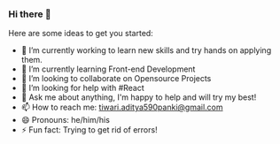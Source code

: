 ### Hi there 👋

<!--
**Adityatiwar1/Adityatiwar1** is a ✨ _special_ ✨ repository because its `README.md` (this file) appears on your GitHub profile.
-->

Here are some ideas to get you started:

- 🔭 I’m currently working to learn new skills and try hands on applying them.
- 🌱 I’m currently learning Front-end Development 
- 👯 I’m looking to collaborate on Opensource Projects
- 🤔 I’m looking for help with #React
- 💬 Ask me about anything, I'm happy to help and will try my best!
- 📫 How to reach me: tiwari.aditya590panki@gmail.com
- 😄 Pronouns: he/him/his 
- ⚡ Fun fact: Trying to get rid of errors!
